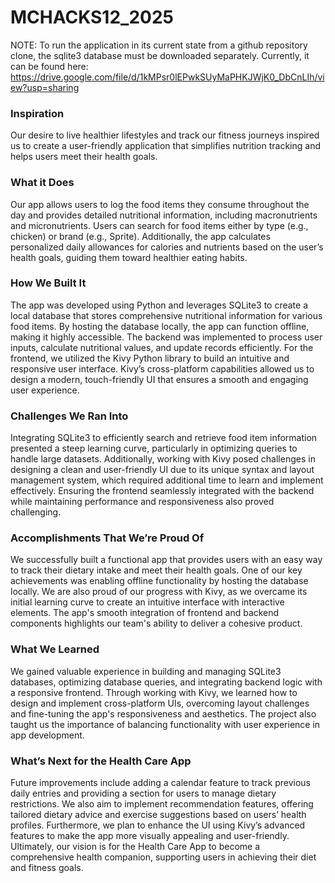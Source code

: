 # MCHACKS12_2025

NOTE: To run the application in its current state from a github repository clone, the sqlite3 database must be downloaded separately. Currently, it can be found here: https://drive.google.com/file/d/1kMPsr0lEPwkSUyMaPHKJWjK0_DbCnLIh/view?usp=sharing

### Inspiration  
Our desire to live healthier lifestyles and track our fitness journeys inspired us to create a user-friendly application that simplifies nutrition tracking and helps users meet their health goals.

### What it Does  
Our app allows users to log the food items they consume throughout the day and provides detailed nutritional information, including macronutrients and micronutrients. Users can search for food items either by type (e.g., chicken) or brand (e.g., Sprite). Additionally, the app calculates personalized daily allowances for calories and nutrients based on the user’s health goals, guiding them toward healthier eating habits.

### How We Built It  
The app was developed using Python and leverages SQLite3 to create a local database that stores comprehensive nutritional information for various food items. By hosting the database locally, the app can function offline, making it highly accessible. The backend was implemented to process user inputs, calculate nutritional values, and update records efficiently. For the frontend, we utilized the Kivy Python library to build an intuitive and responsive user interface. Kivy’s cross-platform capabilities allowed us to design a modern, touch-friendly UI that ensures a smooth and engaging user experience.

### Challenges We Ran Into  
Integrating SQLite3 to efficiently search and retrieve food item information presented a steep learning curve, particularly in optimizing queries to handle large datasets. Additionally, working with Kivy posed challenges in designing a clean and user-friendly UI due to its unique syntax and layout management system, which required additional time to learn and implement effectively. Ensuring the frontend seamlessly integrated with the backend while maintaining performance and responsiveness also proved challenging.

### Accomplishments That We’re Proud Of  
We successfully built a functional app that provides users with an easy way to track their dietary intake and meet their health goals. One of our key achievements was enabling offline functionality by hosting the database locally. We are also proud of our progress with Kivy, as we overcame its initial learning curve to create an intuitive interface with interactive elements. The app's smooth integration of frontend and backend components highlights our team's ability to deliver a cohesive product.

### What We Learned  
We gained valuable experience in building and managing SQLite3 databases, optimizing database queries, and integrating backend logic with a responsive frontend. Through working with Kivy, we learned how to design and implement cross-platform UIs, overcoming layout challenges and fine-tuning the app's responsiveness and aesthetics. The project also taught us the importance of balancing functionality with user experience in app development.

### What’s Next for the Health Care App  
Future improvements include adding a calendar feature to track previous daily entries and providing a section for users to manage dietary restrictions. We also aim to implement recommendation features, offering tailored dietary advice and exercise suggestions based on users’ health profiles. Furthermore, we plan to enhance the UI using Kivy’s advanced features to make the app more visually appealing and user-friendly. Ultimately, our vision is for the Health Care App to become a comprehensive health companion, supporting users in achieving their diet and fitness goals.